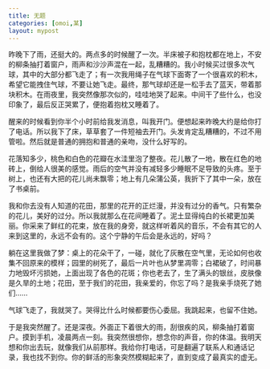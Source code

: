 ```yaml
---
title: 无题
categories: [omoi,某]
layout: mypost
---
```


昨晚下了雨，还挺大的。两点多的时候醒了一次。半床被子和抱枕都在地上，不安的柳条抽打着窗户，雨声和沙沙声混在一起，乱糟糟的。我小时候买过很多次气球，其中的大部分都飞走了；有一次我用绳子在气球下面寄了一个很喜欢的积木，希望它能拽住气球，不要让她飞走。最终，那气球却还是一松手去了蓝天，带着那块积木。在雨夜里，我突然像那次似的，哇哇地哭了起来。中间干了些什么，也没印象了，最后反正哭累了，便抱着抱枕又睡着了。

醒来的时候看到你半个小时前给我发消息，叫我开门。便想起来昨晚大约是给你打了电话。所以我下了床，草草套了一件短袖去开门。头发肯定乱糟糟的，不过不用管啦。然后就是普通的拥抱和普通的亲吻，没什么好写的。

花落知多少，桃色和白色的花瓣在水洼里泡了整夜。花儿散了一地，散在红色的地砖上，倒给人很美的感觉。雨后的空气并没有减轻多少睡眠不足导致的头疼。至于树上，也还有大把的花儿尚未飘零；地上有几朵蒲公英，我折下了其中一朵，放在了书桌前。

我和你去没有人知道的花田，那里的花开的正烂漫，并没有过分的香气。只有繁杂的花儿，美好的过分。所以我就那么在花间睡着了。泥土显得纯白的长裙更加美丽。你采来了鲜红的花束，放在我的身旁，就这样听着风的音乐，不会有其它的人来到这里的，永远不会有的。这个宁静的午后会是永远的，好吗？

躺在这里我做了梦：桌上的花朵干了，一碰，就化了灰散在空气里，无论如何也收集不回原来的模样；园里的树死了，最后一片叶也从梦里凋零；白裙破了，时间暴力地毁坏污损她，上面出现了各色的花斑；你也老去了，生了满头的银丝，皮肤像是久旱的土地；花田，至于我们的花田，我亲爱的，你忘了吗？是我亲手烧死了她们……

气球飞走了，我就哭了。哭得比什么时候都要伤心委屈。我跳起来，也留不住她。

于是我突然醒了。还是深夜。外面正下着很大的雨，刮很疾的风，柳条抽打着窗户。摸到手机，凌晨两点一刻。我突然很想你，想念你的声音，你的体温。我明天想和你出去玩，就像我们从前那样。我给你打电话，可是翻遍了联系人和通话记录，我也找不到你。你的鲜活的形象突然模糊起来了，直到变成了最真实的虚无。